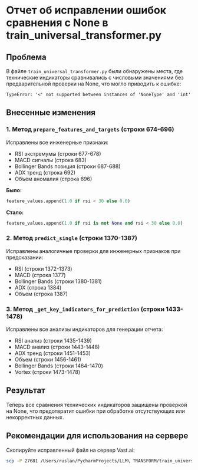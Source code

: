 # Отчет об исправлении ошибок сравнения с None в train_universal_transformer.py

## Проблема
В файле `train_universal_transformer.py` были обнаружены места, где технические индикаторы сравнивались с числовыми значениями без предварительной проверки на None, что могло приводить к ошибке:
```
TypeError: '<' not supported between instances of 'NoneType' and 'int'
```

## Внесенные изменения

### 1. Метод `prepare_features_and_targets` (строки 674-696)
Исправлены все инженерные признаки:
- RSI экстремумы (строки 677-678)
- MACD сигналы (строка 683)
- Bollinger Bands позиция (строки 687-688)
- ADX тренд (строка 692)
- Объем аномалия (строка 696)

**Было:**
```python
feature_values.append(1.0 if rsi < 30 else 0.0)
```

**Стало:**
```python
feature_values.append(1.0 if rsi is not None and rsi < 30 else 0.0)
```

### 2. Метод `predict_single` (строки 1370-1387)
Исправлены аналогичные проверки для инженерных признаков при предсказании:
- RSI (строки 1372-1373)
- MACD (строка 1377)
- Bollinger Bands (строки 1380-1381)
- ADX (строка 1384)
- Объем (строка 1387)

### 3. Метод `_get_key_indicators_for_prediction` (строки 1433-1478)
Исправлены все анализы индикаторов для генерации отчета:
- RSI анализ (строки 1435-1439)
- MACD анализ (строки 1443-1448)
- ADX тренд (строки 1451-1453)
- Объем (строки 1456-1461)
- Bollinger Bands (строки 1464-1470)
- Vortex (строки 1473-1478)

## Результат
Теперь все сравнения технических индикаторов защищены проверкой на None, что предотвратит ошибки при обработке отсутствующих или некорректных данных.

## Рекомендации для использования на сервере
Скопируйте исправленный файл на сервер Vast.ai:
```bash
scp -P 27681 /Users/ruslan/PycharmProjects/LLM\ TRANSFORM/train_universal_transformer.py root@79.116.73.220:/workspace/crypto_trading/
```